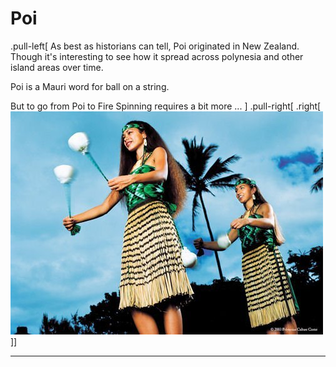 # Poi

.pull-left[
As best as historians can tell, Poi originated in New Zealand. Though it's
interesting to see how it spread across polynesia and other island areas
over time.

Poi is a Mauri word for ball on a string.

But to go from Poi to Fire Spinning requires a bit more ...
]
.pull-right[
.right[![Poi](img/poi.jpg)]]

---

